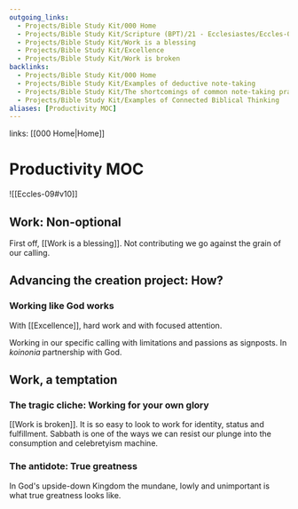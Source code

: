```yaml
---
outgoing_links:
  - Projects/Bible Study Kit/000 Home
  - Projects/Bible Study Kit/Scripture (BPT)/21 - Ecclesiastes/Eccles-09
  - Projects/Bible Study Kit/Work is a blessing
  - Projects/Bible Study Kit/Excellence
  - Projects/Bible Study Kit/Work is broken
backlinks:
  - Projects/Bible Study Kit/000 Home
  - Projects/Bible Study Kit/Examples of deductive note-taking
  - Projects/Bible Study Kit/The shortcomings of common note-taking practices
  - Projects/Bible Study Kit/Examples of Connected Biblical Thinking
aliases: [Productivity MOC]
---
```

links: [[000 Home|Home]]
# Productivity MOC
![[Eccles-09#v10]]


## Work: Non-optional
First off, [[Work is a blessing]]. Not contributing we go against the grain of our calling.


## Advancing the creation project: How?
### Working like God works
With [[Excellence]], hard work and with focused attention. 

Working in our specific calling with limitations and passions as signposts. In *koinonia* partnership with God.

## Work, a temptation
### The tragic cliche: Working for your own glory
[[Work is broken]]. It is so easy to look to work for identity, status and fulfillment. Sabbath is one of the ways we can resist our plunge into the consumption and celebretyism machine.

### The antidote: True greatness
In God's upside-down Kingdom the mundane, lowly and unimportant is what true greatness looks like.